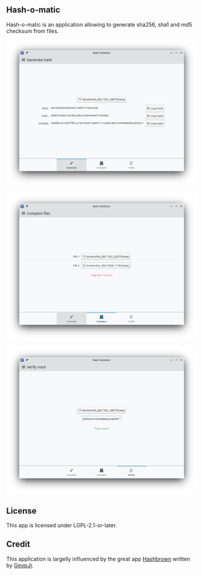 <!--
SPDX-License-Identifier: CC0-1.0
SPDX-FileCopyrightText: 2021 Carl Schwan <carl@carlschwan.eu>
-->

## Hash-o-matic

Hash-o-matic is an application allowing to generate sha256, sha1 and md5 checksum from files.

![Generate](generate.png)

![Compare](compare.png)

![Verify](verify.png)

## License

This app is licensed under LGPL-2.1-or-later.

## Credit

This application is largelly influenced by the great app [Hashbrown](https://apps.gnome.org/app/dev.geopjr.Hashbrown/)
written by [GeopJr](https://github.com/GeopJr).
